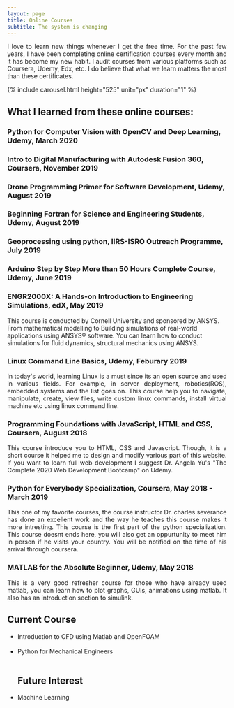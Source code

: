 ```yaml
---
layout: page
title: Online Courses
subtitle: The system is changing
---
```

<p align="justify">I love to learn new things whenever I get the free time. For the past few years, I have been completing online certification courses every month and it has become my new habit. I audit courses from various platforms such as Coursera, Udemy, Edx, etc. I do believe that what we learn matters the most than these certificates.</p>

   {% include carousel.html height="525" unit="px" duration="1" %}

<h2>What I learned from these online courses:</h2>

<h3> Python for Computer Vision with OpenCV and Deep Learning, Udemy, March 2020</h3>
<h3> Intro to Digital Manufacturing with Autodesk Fusion 360, Coursera, November 2019</h3>
<h3> Drone Programming Primer for Software Development, Udemy, August 2019</h3>
<h3> Beginning Fortran for Science and Engineering Students, Udemy, August 2019</h3>
<h3>  Geoprocessing using python, IIRS-ISRO Outreach Programme, July 2019 </h3>
<h3> Arduino Step by Step More than 50 Hours Complete Course, Udemy, June 2019 </h3>

<h3> ENGR2000X: A Hands-on Introduction to Engineering Simulations, edX, May 2019 </h3>

This course is conducted by Cornell University and sponsored by ANSYS. From mathematical modelling to Building simulations of real-world applications using ANSYS® software. You can learn how to conduct simulations for fluid dynamics, structural mechanics using ANSYS.

<h3> Linux Command Line Basics, Udemy, Feburary 2019 </h3>

<p align="justify">In today's world, learning Linux is a must since its an open source and used in various fields. For example, in server deployment, robotics(ROS), embedded systems and the list goes on. This course help you to navigate, manipulate, create, view files, write custom linux commands, install virtual machine etc using linux command line.</p>

<h3> Programming Foundations with JavaScript, HTML and CSS, Coursera, August 2018 </h3>

<p align="justify">This course introduce you to HTML, CSS and Javascript. Though, it is a short course it helped me to design and modify various part of this website. If you want to learn full web development I suggest Dr. Angela Yu's "The Complete 2020 Web Development Bootcamp" on Udemy.<p>
	
<h3> Python for Everybody Specialization, Coursera, May 2018 - March 2019 </h3>

<p align="justify">This one of my favorite courses, the course instructor Dr. charles severance has done an excellent work and 
the way he teaches this course makes it more intresting. This course is the first part of the python specialization. This course
doesnt ends here, you will also get an oppurtunity to meet him in person if he visits your country. You will be notified on the time of 
his arrival through coursera.</p>

<h3> MATLAB for the Absolute Beginner, Udemy, May 2018 </h3>

<p align="justify">This is a very good refresher course for those who have already used matlab, you can learn
how to plot graphs, GUIs, animations using matlab. It also has an introduction section to simulink.</p>
   
	

	
<h2>Current Course</h2>
<ul> 
<li>Introduction to CFD using Matlab and OpenFOAM</li><br>
<li>Python for Mechanical Engineers</li><br>
</ul>  
<ul>  
<h2> Future Interest</h2>

<li> Machine Learning</li>


